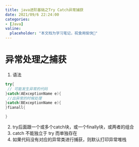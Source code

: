 ```yaml
---
title: java进阶基础之Try Catch异常捕获
date: 2021/09/6 22:24:00
categories:
- [Java]
valine:
  placeholder: "本文档为学习笔记，祝食用愉快💪"
---
```


# 异常处理之捕获
1. 语法
```java
try{
 // 可能发⽣异常的代码
}catch(AExceptionName e){
 //出异常的时候处理
}catch(BExceptionName e){
}fianall{

}
```
2. try后⾯跟⼀个或多个catch块，或⼀个finally块，或两者的组合
3. catch 不能独⽴于 try ⽽单独存在
4. 如果代码没有对应的异常类进⾏捕获，则默认打印异常堆栈